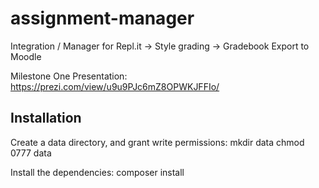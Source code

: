 # assignment-manager
Integration / Manager for Repl.it -> Style grading -> Gradebook Export to Moodle

Milestone One Presentation:
https://prezi.com/view/u9u9PJc6mZ8OPWKJFFIo/


Installation
------------
Create a data directory, and grant write permissions:
mkdir data
chmod 0777 data

Install the dependencies:
composer install


